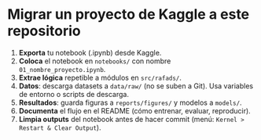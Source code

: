 # Migrar un proyecto de Kaggle a este repositorio

1) **Exporta** tu notebook (.ipynb) desde Kaggle.
2) **Coloca** el notebook en `notebooks/` con nombre `01_nombre_proyecto.ipynb`.
3) **Extrae lógica** repetible a módulos en `src/rafads/`.
4) **Datos**: descarga datasets a `data/raw/` (no se suben a Git). Usa variables de entorno o scripts de descarga.
5) **Resultados**: guarda figuras a `reports/figures/` y modelos a `models/`.
6) **Documenta** el flujo en el README (cómo entrenar, evaluar, reproducir).
7) **Limpia outputs** del notebook antes de hacer commit (menú: `Kernel > Restart & Clear Output`).